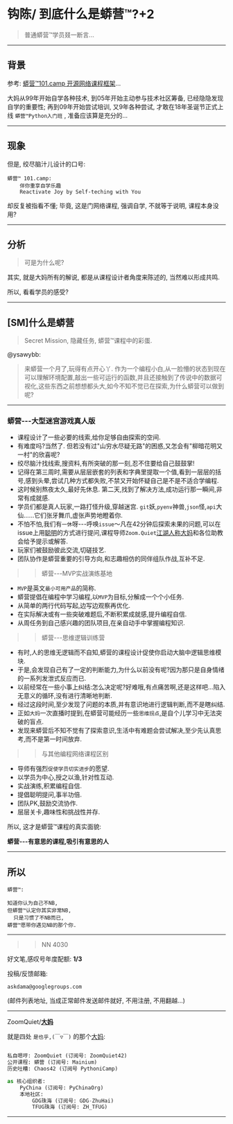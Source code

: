 # 钩陈/ 到底什么是蟒营™?+2
> 普通蟒营™学员叕一断言...

-------------
## 背景
参考: [蟒营™101.camp 开源网络课程框架](https://doc.101.camp/)...

大妈从99年开始自学各种技术,
到05年开始主动参与技术社区筹备,
已经隐隐发现自学的重要性;
再到09年开始尝试培训,
又9年各种尝试, 才敢在18年圣诞节正式上线 `蟒营™Python入门班` ,
准备应该算是充分的...


-------------
## 现象
但是, 绞尽脑汁儿设计的口号:

```
蟒营™ 101.camp: 
    伴你重享自学乐趣
    Reactivate Joy by Self-teching with You

```

却反复被指看不懂;
毕竟, 这是门网络课程, 强调自学, 不就等于说明, 课程本身没用?


-------------
## 分析
> 可是为什么呢?

其实, 就是大妈所有的解说, 都是从课程设计者角度来陈述的, 当然难以形成共鸣.

所以, 看看学员的感受?



-------------
## [SM]什么是蟒营
> Secret Mission, 隐藏任务, 蟒营™课程中的彩蛋.

@ysawybb:

> 来蟒营一个月了,玩得有点开心丫. 作为一个编程小白,从一脸懵的状态到现在可以理解环境配置,敲出一些可运行的函数,并且还接触到了传说中的数据可视化,这些东西之前想想都头大,如今不知不觉已在探索,为什么蟒营可以做到呢?

-------------
### 蟒营---大型迷宫游戏真人版

- 课程设计了一些必要的线索,给你足够自由探索的空间. 
- 有难度吗?当然了. 但若没有过"山穷水尽疑无路"的困惑,又怎会有"柳暗花明又一村"的欣喜呢?
- 绞尽脑汁找线索,搜资料,有所突破的那一刻,忍不住要给自己鼓鼓掌!
- 记得在第三周时,需要从层层嵌套的列表和字典里提取一个值,看到一层层的括号,感到头晕,尝试几种方式都失败,不禁又开始怀疑自己是不是不适合学编程. 
- 这时候别熬夜太久,最好先休息. 第二天,找到了解决方法,成功运行那一瞬间,非常有成就感. 
- 学员们都是真人玩家,一路打怪升级,穿越迷宫. `git`妖,`pyenv`神兽,`json`怪,`api`大仙......它们张牙舞爪,虚张声势地瞪着你. 
- 不怕不怕,我们有`一休`呀---呼唤`issue`～凡在42分钟后探索未果的问题,可以在issue上用[聪明](https://github.com/DebugUself/How-To-Ask-Questions-The-Smart-Way/blob/master/README-zh_CN.md)的方式进行提问,课程导师`Zoom.Quiet`[江湖人称大妈](http://wiki.zoomquiet.io/IMHO/om-how2b-dama)和各位助教会给予提示或解答. 
- 玩家们被鼓励彼此交流,切磋技艺. 
- 团队协作是蟒营重要的引导方向,和志趣相仿的同伴组队作战,互补不足. 


>>  蟒营---MVP实战演练基地

- `MVP`是英文`最小可用产品`的简称. 
- 蟒营提倡在编程中学习编程,以`MVP`为目标,分解成一个个小任务. 
- 从简单的两行代码写起,边写边观察再优化. 
- 在实际解决或有一些突破难题后,不断积累成就感,提升编程自信. 
- 从周任务到自己感兴趣的团队项目,在亲自动手中掌握编程知识. 

>> 蟒营---思维逻辑训练营

- 有时,人的思维无逻辑而不自知,蟒营的课程设计促使你启动大脑中逻辑思维模块. 
- 于是,会发现自己有了一定的判断能力,为什么以前没有呢?因为那只是自身情绪的一系列发泄式反应而已. 
- 以前经常在一些小事上纠结:怎么决定呢?好难哦,有点痛苦啊,还是这样吧...陷入无意义的循环,没有进行清晰地判断. 
- 经过这段时间,至少发现了问题的本质,并有意识地进行逻辑判断,而不是瞎纠结. 
- 正如`大妈`一次直播时提到,在蟒营可能经历一些`思维拐点`,是自个儿学习中无法突破的盲点. 
- 发现来蟒营后不知不觉有了探索意识,生活中有难题会尝试解决,至少先认真思考,而不是第一时间放弃. 

>>  与其他编程网络课程区别

- 导师有强烈`促使学员切实进步`的愿望. 
- 以学员为中心,授之以渔,针对性互动. 
- 实战演练,积累编程自信. 
- 提倡聪明提问,事半功倍. 
- 团队PK,鼓励交流协作. 
- 层层关卡,趣味性和挑战性并存. 


所以, 这才是蟒营™课程的真实面貌:

**蟒营---有意思的课程,吸引有意思的人**



-------------
## 所以

```
蟒营™:

知道你认为自己不NB,
但蟒营™认定你其实非常NB,
  只是习惯了不NB而已,
蟒营™愿带你遇见NB的那个你.

```




-------------
>> NN 4030

好文笔,感叹号年度配额: **1/3**

投稿/反馈邮箱:

    askdama@googlegroups.com


(邮件列表地址, 
当成正常邮件发送邮件就好, 不用注册, 不用翻越...)

-------------

ZoomQuiet/**[大妈](https://mp.weixin.qq.com/s/N5TuRRbF485D4Q90XdDA7g)**

就是四处 `是也乎,(￣▽￣)` 的那个[大妈](https://mp.weixin.qq.com/s/N5TuRRbF485D4Q90XdDA7g):


```python

私自嗯哼: ZoomQuiet (订阅号: ZoomQuiet42)
公开课程: 蟒营 (订阅号: Mainium)
历史吐糟: Chaos42 (订阅号 PythoniCamp)

as 核心组织者:
    PyChina (订阅号: PyChinaOrg)
    本地社区: 
        GDG珠海 (订阅号: GDG-ZhuHai)
        TFUG珠海 (订阅号: ZH_TFUG)
```

-------------



